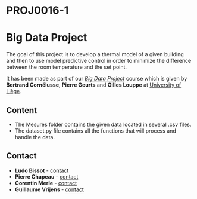 # PROJ0016-1
# Big Data Project

The goal of this project is to develop a thermal model of a given building and then to use model predictive control 
in order to minimize the difference between the room temperature and the set point.
  
It has been made as part of our *[Big Data Project](https://www.programmes.uliege.be/cocoon/20202021/cours/PROJ0016-1.html)* 
course which is given by **Bertrand Cornélusse**, **Pierre Geurts** and **Gilles Louppe** at
[University of Liège](https://www.uliege.be/).

## Content
* The Mesures folder contains the given data located in several .csv files.
* The dataset.py file contains all the functions that will process and handle the data.

## Contact

* **Ludo Bissot** - [contact](ludo.bissot@student.uliege.be)
* **Pierre Chapeau** - [contact](@student.uliege.be)
* **Corentin Merle** - [contact](@student.uliege.be)
* **Guillaume Vrijens** - [contact](@student.uliege.be)

